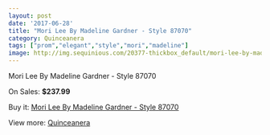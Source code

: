 ```yaml
---
layout: post
date: '2017-06-28'
title: "Mori Lee By Madeline Gardner - Style 87070"
category: Quinceanera
tags: ["prom","elegant","style","mori","madeline"]
image: http://img.sequinious.com/20377-thickbox_default/mori-lee-by-madeline-gardner-style-87070.jpg
---
```

Mori Lee By Madeline Gardner - Style 87070

On Sales: **$237.99**
<a href="https://www.sequinious.com/quinceanera/9075-mori-lee-by-madeline-gardner-style-87070.html"><amp-img layout="responsive" width="600" height="600" src="//img.sequinious.com/20377-thickbox_default/mori-lee-by-madeline-gardner-style-87070.jpg" alt="Mori Lee By Madeline Gardner - Style 87070 0" /></a>

Buy it: [Mori Lee By Madeline Gardner - Style 87070](https://www.sequinious.com/quinceanera/9075-mori-lee-by-madeline-gardner-style-87070.html "Mori Lee By Madeline Gardner - Style 87070")

View more: [Quinceanera](https://www.sequinious.com/8-quinceanera "Quinceanera")